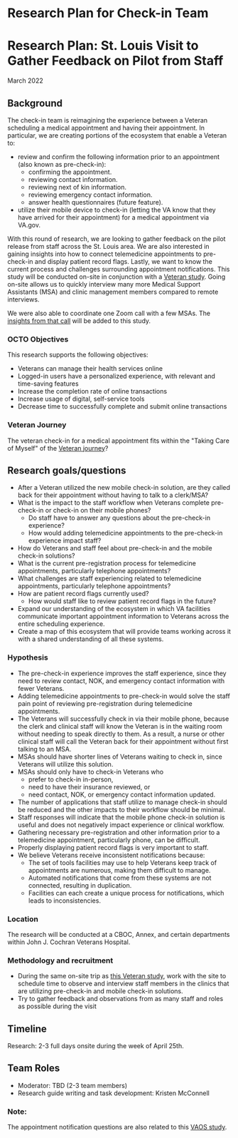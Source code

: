 # Research Plan for Check-in Team

# Research Plan: St. Louis Visit to Gather Feedback on Pilot from Staff
March 2022

## Background
The check-in team is reimagining the experience between a Veteran scheduling a medical appointment and having their appointment. In particular, we are creating portions of the ecosystem that enable a Veteran to:
- review and confirm the following information prior to an appointment (also known as pre-check-in):
  - confirming the appointment.
  - reviewing contact information.
  - reviewing next of kin information.
  - reviewing emergency contact information.
  - answer health questionnaires (future feature).
- utilize their mobile device to check-in (letting the VA know that they have arrived for their appointment) for a medical appointment via VA.gov. 

With this round of research, we are looking to gather feedback on the pilot release from staff across the St. Louis area. We are also interested in gaining insights into how to connect telemedicine appointments to pre-check-in and display patient record flags. Lastly, we want to know the current process and challenges surrounding appointment notifications. This study will be conducted on-site in conjunction with a [Veteran study](https://github.com/department-of-veterans-affairs/va.gov-team/blob/master/products/health-care/checkin/research/veteran-facing/StLouis-pilot-feedback/research-plan.md). Going on-site allows us to quickly interview many more Medical Support Assistants (MSA) and clinic management members compared to remote interviews. 

We were also able to coordinate one Zoom call with a few MSAs. The [insights from that call](https://github.com/department-of-veterans-affairs/va.gov-team/blob/master/products/health-care/checkin/research/staff-facing/st-louis/pilot-feedback/session-notes/Mar9-zoomcall.md) will be added to this study.


### OCTO Objectives
This research supports the following objectives:
- Veterans can manage their health services online
- Logged-in users have a personalized experience, with relevant and time-saving features
- Increase the completion rate of online transactions
- Increase usage of digital, self-service tools 
- Decrease time to successfully complete and submit online transactions

### Veteran Journey
The veteran check-in for a medical appointment fits within the "Taking Care of Myself" of the [Veteran journey](https://github.com/department-of-veterans-affairs/va.gov-team/blob/master/platform/design/va-product-journey-maps/Veteran%20Journey%20Map.pdf)?

## Research goals/questions
- After a Veteran utilized the new mobile check-in solution, are they called back for their appointment without having to talk to a clerk/MSA?
- What is the impact to the staff workflow when Veterans complete pre-check-in or check-in on their mobile phones?
  - Do staff have to answer any questions about the pre-check-in experience?
  - How would adding telemedicine appointments to the pre-check-in experience impact staff?
- How do Veterans and staff feel about pre-check-in and the mobile check-in solutions?
- What is the current pre-registration process for telemedicine appointments, particularly telephone appointments?
- What challenges are staff experiencing related to telemedicine appointments, particularly telephone appointments?
- How are patient record flags currently used?
  - How would staff like to review patient record flags in the future?
- Expand our understanding of the ecosystem in which VA facilities communicate important appointment information to Veterans across the entire scheduling experience.
- Create a map of this ecosystem that will provide teams working across it with a shared understanding of all these systems.

### Hypothesis
- The pre-check-in experience improves the staff experience, since they need to review contact, NOK, and emergency contact information with fewer Veterans.
- Adding telemedicine appointments to pre-check-in would solve the staff pain point of reviewing pre-registration during telemedicine appointments.
- The Veterans will successfully check in via their mobile phone, because the clerk and clinical staff will know the Veteran is in the waiting room without needing to speak directly to them. As a result, a nurse or other clinical staff will call the Veteran back for their appointment without first talking to an MSA.
- MSAs should have shorter lines of Veterans waiting to check in, since Veterans will utilize this solution. 
- MSAs should only have to check-in Veterans who 
  - prefer to check-in in-person, 
  - need to have their insurance reviewed, or 
  - need contact, NOK, or emergency contact information updated.
- The number of applications that staff utilize to manage check-in should be reduced and the other impacts to their workflow should be minimal.
- Staff responses will indicate that the mobile phone check-in solution is useful and does not negatively impact experience or clinical workflow.
- Gathering necessary pre-registration and other information prior to a telemedicine appointment, particularly phone, can be difficult.
- Properly displaying patient record flags is very important to staff.
- We believe Veterans receive inconsistent notifications because:
  - The set of tools facilities may use to help Veterans keep track of appointments are numerous, making them difficult to manage.
  - Automated notifications that come from these systems are not connected, resulting in duplication.
  - Facilities can each create a unique process for notifications, which leads to inconsistencies.

### Location
The research will be conducted at a CBOC, Annex, and certain departments within John J. Cochran Veterans Hospital.
	
### Methodology and recruitment
- During the same on-site trip as [this Veteran study](https://github.com/department-of-veterans-affairs/va.gov-team/blob/master/products/health-care/checkin/research/veteran-facing/StLouis-pilot-feedback/research-plan.md), work with the site to schedule time to observe and interview staff members in the clinics that are utilizing pre-check-in and mobile check-in solutions.
- Try to gather feedback and observations from as many staff and roles as possible during the visit

## Timeline
Research: 2-3 full days onsite during the week of April 25th.

## Team Roles	
- Moderator: TBD (2-3 team members) 
- Research guide writing and task development: Kristen McConnell


### Note:
The appointment notification questions are also related to this [VAOS study](https://github.com/department-of-veterans-affairs/va.gov-team-sensitive/blob/master/products/health-care/appointments/research/2021-10%20Notifications%20service%20map%20workshop/research-plan.md).
